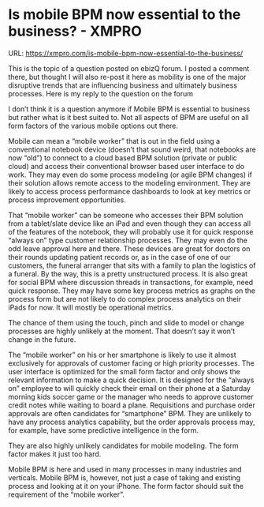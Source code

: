 # Is mobile BPM now essential to the business? - XMPRO

URL: https://xmpro.com/is-mobile-bpm-now-essential-to-the-business/

This is the topic of a question posted on ebizQ forum. I posted a comment there, but thought I will also re-post it here as mobility is one of the major disruptive trends that are influencing business and ultimately business processes. Here is my reply to the question on the forum

I don’t think it is a question anymore if Mobile BPM is essential to business but rather what is it best suited to. Not all aspects of BPM are useful on all form factors of the various mobile options out there.

Mobile can mean a “mobile worker” that is out in the field using a conventional notebook device (doesn’t that sound weird, that notebooks are now “old”) to connect to a cloud based BPM solution (private or public cloud) and access their conventional browser based user interface to do work. They may even do some process modeling (or agile BPM changes) if their solution allows remote access to the modeling environment. They are likely to access process performance dashboards to look at key metrics or process improvement opportunities.

That “mobile worker” can be someone who accesses their BPM solution from a tablet/slate device like an iPad and even though they can access all of the features of the notebook, they will probably use it for quick response “always on” type customer relationship processes. They may even do the odd leave approval here and there. These devices are great for doctors on their rounds updating patient records or, as in the case of one of our customers, the funeral arranger that sits with a family to plan the logistics of a funeral. By the way, this is a pretty unstructured process. It is also great for social BPM where discussion threads in transactions, for example, need quick response. They may have some key process metrics as graphs on the process form but are not likely to do complex process analytics on their iPads for now. It will mostly be operational metrics.

The chance of them using the touch, pinch and slide to model or change processes are highly unlikely at the moment. That doesn’t say it won’t change in the future.

The “mobile worker” on his or her smartphone is likely to use it almost exclusively for approvals of customer facing or high priority processes. The user interface is optimized for the small form factor and only shows the relevant information to make a quick decision. It is designed for the “always on” employee to will quickly check their email on their phone at a Saturday morning kids soccer game or the manager who needs to approve customer credit notes while waiting to board a plane. Requisitions and purchase order approvals are often candidates for “smartphone” BPM. They are unlikely to have any process analytics capability, but the order approvals process may, for example, have some predictive intelligence in the form.

They are also highly unlikely candidates for mobile modeling. The form factor makes it just too hard.

Mobile BPM is here and used in many processes in many industries and verticals. Mobile BPM is, however, not just a case of taking and existing process and looking at it on your iPhone. The form factor should suit the requirement of the “mobile worker”.

